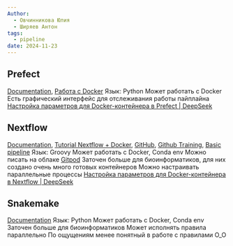 ```yaml
---
Author:
  - Овчинникова Юлия
  - Ширяев Антон
tags:
  - pipeline
date: 2024-11-23
---
```

## Prefect

[Documentation](https://docs.prefect.io/v3/get-started/index), [Работа с Docker](https://prefect-python-sdk-docs.netlify.app/prefect_docker/containers/)
Язык: Python
Может работать с Docker
Есть графический интерфейс для отслеживания работы пайплайна
[Настройка параметров для Docker-контейнера в Prefect | DeepSeek](Prefect%20Настройка%20параметров%20для%20Docker-контейнера.md)

## Nextflow

[Documentation](https://nextflow.io/docs/latest/overview.html), [Tutorial Nextflow + Docker](https://github.com/serjisa/nextflow.tutorial), [GitHub](https://github.com/nextflow-io/nextflow), [Github Training](https://github.com/nextflow-io/training), [Basic pipeline](https://nextflow.io/example1.html)
Язык: Groovy
Может работать с Docker, Conda env
Можно писать на облаке [Gitpod](https://training.nextflow.io/envsetup/01_setup/#creating-a-gitpod-account)
Заточен больше для биоинформатиков, для них создано очень много готовых контейнеров
Можно настраивать параллельные процессы
[Настройка параметров для Docker-контейнера в Nextflow | DeepSeek](Nextflow%20Настройка%20параметров%20для%20Docker-контейнера.md)

## Snakemake

[Documentation](https://snakemake.readthedocs.io/en/stable/)
Язык: Python
Может работать с Docker, Conda env
Заточен больше для биоинформатиков
Может исполнять правила параллельно
По ощущениям менее понятный в работе с правилами O_O

